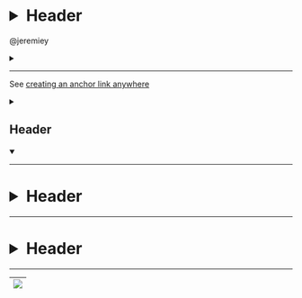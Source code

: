 # <details><summary>Header</summary><img src=https://raw.githubusercontent.com/ploorp/misc-snippets/20a40eb59042d8f03b0debcad4527fd30c7da158/txt-tst.svg></details>


@jeremiey 

<details><summary>

</summary><a name="anchor-test"></details>


----------------------------------------------------------

See [creating an anchor link anywhere](#anchor-test)

<details><summary>

Header
-
  
</summary>Contents</details>

<details open=""><summary></summary></details>

----------------------------------------------------------


# <details><summary>Header</summary>Contents</details>

----------------------------------------------------------

<h1><details><summary>Header</summary>

<svg xmlns="http://www.w3.org/2000/svg" xmlns:h="http://www.w3.org/1999/xhtml"><text x="1" y="20" color="black" font-family="Verdana" font-weight="bold" font-size="20">Contents</text></svg>

</details></h1>

----------------------------------------------------------

|![](https://user-images.githubusercontent.com/36242395/185816283-bc71cdf1-42e2-4abd-bc33-4296a78221b9.png)|
|---|
